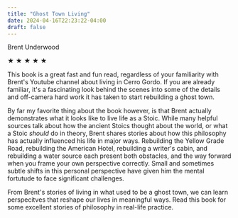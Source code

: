 ```yaml
---
title: "Ghost Town Living"
date: 2024-04-16T22:23:22-04:00
draft: false
---
```


Brent Underwood

&#9733; &#9733; &#9733; &#9733; &#9733;

This book is a great fast and fun read, regardless of your familiarity with Brent's Youtube channel about living in Cerro Gordo. If you are already familiar, it's a fascinating look behind the scenes into some of the details and off-camera hard work it has taken to start rebuilding a ghost town.

By far my favorite thing about the book however, is that Brent actually demonstrates what it looks like to live life as a Stoic. While many helpful sources talk about how the ancient Stoics thought about the world, or what a Stoic _should_ do in theory, Brent shares stories about how this philosophy has actually influenced his life in major ways. Rebuilding the Yellow Grade Road, rebuilding the American Hotel, rebuilding a writer's cabin, and rebuilding a water source each present both obstacles, and the way forward when you frame your own perspective correctly. Small and sometimes subtle shifts in this personal perspective have given him the mental fortutude to face significant challenges.

From Brent's stories of living in what used to be a ghost town, we can learn perspecitves that reshape our lives in meaningful ways. Read this book for some excellent stories of philosophy in real-life practice.
